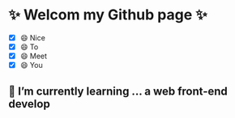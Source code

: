 # ✨ Welcom my Github page ✨
- [x] 😄 Nice
- [x] 😄 To
- [x] 😄 Meet
- [x] 😄 You

## 🌱 I’m currently learning ... a web front-end develop

<!--
**JHSeo-git/JHSeo-git** is a ✨ _special_ ✨ repository because its `README.md` (this file) appears on your GitHub profile.

Here are some ideas to get you started:

- 🔭 I’m currently working on ...
- 🌱 I’m currently learning ...
- 👯 I’m looking to collaborate on ...
- 🤔 I’m looking for help with ...
- 💬 Ask me about ...
- 📫 How to reach me: ...
- 😄 Pronouns: ...
- ⚡ Fun fact: ...
-->
